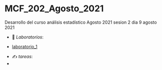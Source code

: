 # MCF_202_Agosto_2021
Desarrollo del curso análisis estadístico Agosto 2021
sesion 2 dia 9 agosto 2021
- 💼 _Laboratorios_:
 + [laboratorio_1](Laboratorio_1.pdf)
- ✍️ _tareas_:
- 
